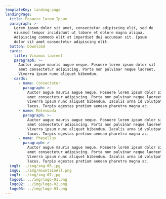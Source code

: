 ```yaml
---
templateKey: landing-page
landingPage:
  title: Posuere lorem Ipsum
  paragraph: >-
    Lorem ipsum dolor sit amet, consectetur adipiscing elit, sed do
    eiusmod tempor incididunt ut labore et dolore magna aliqua.
    Adipiscing commodo elit at imperdiet dui accumsan sit. Ipsum
    dolor sit amet consectetur adipiscing elit.
  button: Download
  cards:
    title: Vivamus laoreet
    paragraph: >-
      Auctor augue mauris augue neque. Posuere lorem ipsum dolor sit
      amet consectetur adipiscing. Porta non pulvinar neque laoreet.
      Viverra ipsum nunc aliquet bibendum.
    cards:
      - name: Consectetur
        paragraph: >-
          Auctor augue mauris augue neque. Posuere lorem ipsum dolor sit
          amet consectetur adipiscing. Porta non pulvinar neque laoreet.
          Viverra ipsum nunc aliquet bibendum. Iaculis urna id volutpat
          lacus. Turpis egestas pretium aenean pharetra magna ac.
      - name: Malesuada
        paragraph: >-
          Auctor augue mauris augue neque. Posuere lorem ipsum dolor sit
          amet consectetur adipiscing. Porta non pulvinar neque laoreet.
          Viverra ipsum nunc aliquet bibendum. Iaculis urna id volutpat
          lacus. Turpis egestas pretium aenean pharetra magna ac.
      - name: Phasellus
        paragraph: >-
          Auctor augue mauris augue neque. Posuere lorem ipsum dolor sit
          amet consectetur adipiscing. Porta non pulvinar neque laoreet.
          Viverra ipsum nunc aliquet bibendum. Iaculis urna id volutpat
          lacus. Turpis egestas pretium aenean pharetra magna ac.
  img5: ../img/img-05.jpg
  img6: ../img/mountainAll.png
  img7: ../img/img-07.jpg
  logo01: ../img/logo-01.png
  logo02: ../img/logo-02.png
  logo03: ../img/logo-03.png
---
```

